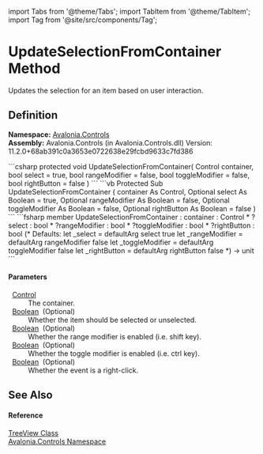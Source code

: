 import Tabs from '@theme/Tabs'; 
import TabItem from '@theme/TabItem'; 
import Tag from '@site/src/components/Tag'; 

# UpdateSelectionFromContainer Method


Updates the selection for an item based on user interaction.



## Definition
**Namespace:** <a href="N_Avalonia_Controls">Avalonia.Controls</a>  
**Assembly:** Avalonia.Controls (in Avalonia.Controls.dll) Version: 11.2.0+68ab391c0a3653e0722638e29fcbd9633c7fd386

<Tabs groupId="api-code-preview">
<TabItem value="csharp" label="C#">
```csharp
protected void UpdateSelectionFromContainer(
	Control container,
	bool select = true,
	bool rangeModifier = false,
	bool toggleModifier = false,
	bool rightButton = false
)
```
</TabItem>
<TabItem value="vb" label="VB">
```vb
Protected Sub UpdateSelectionFromContainer ( 
	container As Control,
	Optional select As Boolean = true,
	Optional rangeModifier As Boolean = false,
	Optional toggleModifier As Boolean = false,
	Optional rightButton As Boolean = false
)
```
</TabItem>
<TabItem value="fsharp" label="F#">
```fsharp
member UpdateSelectionFromContainer : 
        container : Control * 
        ?select : bool * 
        ?rangeModifier : bool * 
        ?toggleModifier : bool * 
        ?rightButton : bool 
(* Defaults:
        let _select = defaultArg select true
        let _rangeModifier = defaultArg rangeModifier false
        let _toggleModifier = defaultArg toggleModifier false
        let _rightButton = defaultArg rightButton false
*)
-> unit 
```
</TabItem>
</Tabs>



#### Parameters
<dl><dt>  <a href="T_Avalonia_Controls_Control">Control</a></dt><dd>The container.</dd><dt>  <a href="https://learn.microsoft.com/dotnet/api/system.boolean" target="_blank" rel="noopener noreferrer">Boolean</a>  (Optional)</dt><dd>Whether the item should be selected or unselected.</dd><dt>  <a href="https://learn.microsoft.com/dotnet/api/system.boolean" target="_blank" rel="noopener noreferrer">Boolean</a>  (Optional)</dt><dd>Whether the range modifier is enabled (i.e. shift key).</dd><dt>  <a href="https://learn.microsoft.com/dotnet/api/system.boolean" target="_blank" rel="noopener noreferrer">Boolean</a>  (Optional)</dt><dd>Whether the toggle modifier is enabled (i.e. ctrl key).</dd><dt>  <a href="https://learn.microsoft.com/dotnet/api/system.boolean" target="_blank" rel="noopener noreferrer">Boolean</a>  (Optional)</dt><dd>Whether the event is a right-click.</dd></dl>

## See Also


#### Reference
<a href="T_Avalonia_Controls_TreeView">TreeView Class</a>  
<a href="N_Avalonia_Controls">Avalonia.Controls Namespace</a>  
